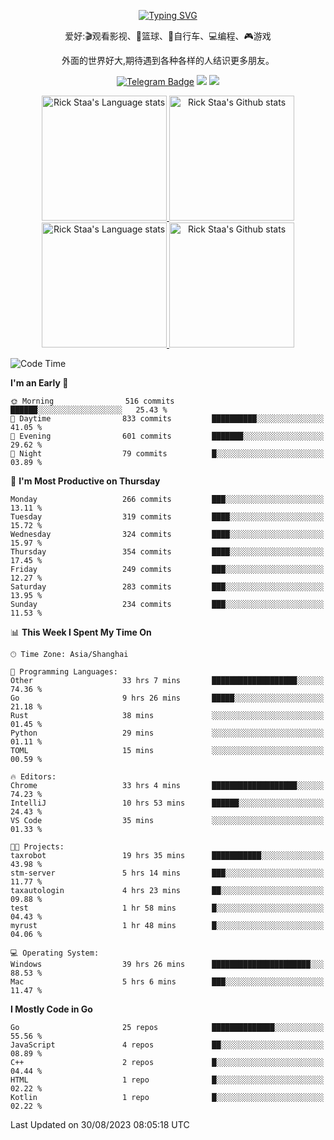 <div align="center"> 

[![Typing SVG](https://readme-typing-svg.herokuapp.com?size=25&duration=2500&color=eeeeee&vCenter=true&width=200&height=40&lines=Hi+there+%F0%9F%91%8B%F0%9F%8F%BB;I'm+DanBai)](https://git.io/typing-svg)

爱好:🎬观看影视、🏀篮球、🚴自行车、💻编程、🎮游戏

外面的世界好大,期待遇到各种各样的人结识更多朋友。

[![Telegram Badge](https://img.shields.io/badge/-Telegram-blue?style=flat&logo=Telegram&logoColor=white)](https://t.me/danbai9420) 
[![](https://img.shields.io/badge/-Blog-brightgreen?style=flat&logo=Blogger&logoColor=white)](https://p00q.cn)
[![](https://img.shields.io/badge/-Email-red?style=flat&logo=Mail.Ru&logoColor=white)](mailto:danbai@88.com)
</div>

<!-- Light Mode -->
<div align="center"> 
<a href="https://github.com/anuraghazra/github-readme-stats#gh-light-mode-only">
<img height=200 src="https://github-readme-stats.vercel.app/api/top-langs/?username=danbai225&layout=compact&langs_count=10&hide_border=1&role=OWNER,COLLABORATOR#gh-light-mode-only" alt="Rick Staa's Language stats" />
</a>
<a href="https://github.com/anuraghazra/github-readme-stats#gh-light-mode-only">
<img height=200 src="https://github-readme-stats.vercel.app/api?username=danbai225&show_icons=true&count_private=true&line_height=28&hide_border=1&include_all_commits=true&card_width=450&role=OWNER,COLLABORATOR&exclude_repo=github-readme-stats#gh-light-mode-only" alt="Rick Staa's Github stats" />
</a>
</div>

<!-- Dark Mode -->
<div align="center"> 
<a href="https://github.com/anuraghazra/github-readme-stats#gh-dark-mode-only">
<img height=200 src="https://github-readme-stats.vercel.app/api/top-langs/?username=danbai225&layout=compact&langs_count=10&hide_border=1&role=OWNER,COLLABORATOR&theme=github_dark#gh-dark-mode-only" alt="Rick Staa's Language stats" />
</a>
<a href="https://github.com/anuraghazra/github-readme-stats#gh-dark-mode-only">
<img height=200 src="https://github-readme-stats.vercel.app/api?username=danbai225&show_icons=true&count_private=true&line_height=28&hide_border=1&include_all_commits=true&card_width=450&role=OWNER,COLLABORATOR&exclude_repo=github-readme-stats&theme=github_dark#gh-dark-mode-only" alt="Rick Staa's Github stats" />
</a>
</div>

<!--START_SECTION:waka-->
![Code Time](http://img.shields.io/badge/Code%20Time-985%20hrs%2010%20mins-blue)

**I'm an Early 🐤** 

```text
🌞 Morning                516 commits         ██████░░░░░░░░░░░░░░░░░░░   25.43 % 
🌆 Daytime                833 commits         ██████████░░░░░░░░░░░░░░░   41.05 % 
🌃 Evening                601 commits         ███████░░░░░░░░░░░░░░░░░░   29.62 % 
🌙 Night                  79 commits          █░░░░░░░░░░░░░░░░░░░░░░░░   03.89 % 
```
📅 **I'm Most Productive on Thursday** 

```text
Monday                   266 commits         ███░░░░░░░░░░░░░░░░░░░░░░   13.11 % 
Tuesday                  319 commits         ████░░░░░░░░░░░░░░░░░░░░░   15.72 % 
Wednesday                324 commits         ████░░░░░░░░░░░░░░░░░░░░░   15.97 % 
Thursday                 354 commits         ████░░░░░░░░░░░░░░░░░░░░░   17.45 % 
Friday                   249 commits         ███░░░░░░░░░░░░░░░░░░░░░░   12.27 % 
Saturday                 283 commits         ███░░░░░░░░░░░░░░░░░░░░░░   13.95 % 
Sunday                   234 commits         ███░░░░░░░░░░░░░░░░░░░░░░   11.53 % 
```


📊 **This Week I Spent My Time On** 

```text
🕑︎ Time Zone: Asia/Shanghai

💬 Programming Languages: 
Other                    33 hrs 7 mins       ███████████████████░░░░░░   74.36 % 
Go                       9 hrs 26 mins       █████░░░░░░░░░░░░░░░░░░░░   21.18 % 
Rust                     38 mins             ░░░░░░░░░░░░░░░░░░░░░░░░░   01.45 % 
Python                   29 mins             ░░░░░░░░░░░░░░░░░░░░░░░░░   01.11 % 
TOML                     15 mins             ░░░░░░░░░░░░░░░░░░░░░░░░░   00.59 % 

🔥 Editors: 
Chrome                   33 hrs 4 mins       ███████████████████░░░░░░   74.23 % 
IntelliJ                 10 hrs 53 mins      ██████░░░░░░░░░░░░░░░░░░░   24.43 % 
VS Code                  35 mins             ░░░░░░░░░░░░░░░░░░░░░░░░░   01.33 % 

🐱‍💻 Projects: 
taxrobot                 19 hrs 35 mins      ███████████░░░░░░░░░░░░░░   43.98 % 
stm-server               5 hrs 14 mins       ███░░░░░░░░░░░░░░░░░░░░░░   11.77 % 
taxautologin             4 hrs 23 mins       ██░░░░░░░░░░░░░░░░░░░░░░░   09.88 % 
test                     1 hr 58 mins        █░░░░░░░░░░░░░░░░░░░░░░░░   04.43 % 
myrust                   1 hr 48 mins        █░░░░░░░░░░░░░░░░░░░░░░░░   04.06 % 

💻 Operating System: 
Windows                  39 hrs 26 mins      ██████████████████████░░░   88.53 % 
Mac                      5 hrs 6 mins        ███░░░░░░░░░░░░░░░░░░░░░░   11.47 % 
```

**I Mostly Code in Go** 

```text
Go                       25 repos            ██████████████░░░░░░░░░░░   55.56 % 
JavaScript               4 repos             ██░░░░░░░░░░░░░░░░░░░░░░░   08.89 % 
C++                      2 repos             █░░░░░░░░░░░░░░░░░░░░░░░░   04.44 % 
HTML                     1 repo              █░░░░░░░░░░░░░░░░░░░░░░░░   02.22 % 
Kotlin                   1 repo              █░░░░░░░░░░░░░░░░░░░░░░░░   02.22 % 
```




 Last Updated on 30/08/2023 08:05:18 UTC
<!--END_SECTION:waka-->
